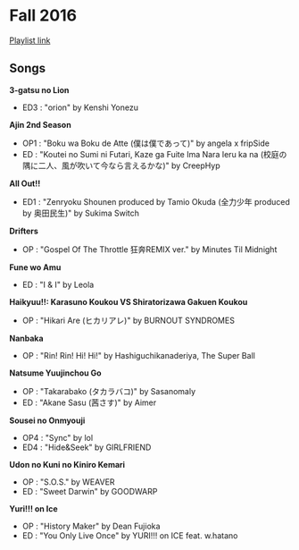 # Fall 2016

[Playlist link](https://open.spotify.com/user/fz230568w0ccmom2dg3zvxq1h/playlist/0zDe7p2LbbLMRtCJu9tnFI)

## Songs

**3-gatsu no Lion**
* ED3 : "orion" by Kenshi Yonezu

**Ajin 2nd Season**
* OP1 : "Boku wa Boku de Atte (僕は僕であって)" by angela x fripSide
* ED : "Koutei no Sumi ni Futari, Kaze ga Fuite Ima Nara Ieru ka na (校庭の隅に二人、風が吹いて今なら言えるかな)" by CreepHyp

**All Out!!**
* ED1 : "Zenryoku Shounen produced by Tamio Okuda (全力少年 produced by 奥田民生)" by Sukima Switch

**Drifters**
* OP : "Gospel Of The Throttle 狂奔REMIX ver." by Minutes Til Midnight

**Fune wo Amu**
* ED : "I & I" by Leola

**Haikyuu!!: Karasuno Koukou VS Shiratorizawa Gakuen Koukou**
* OP : "Hikari Are (ヒカリアレ)" by BURNOUT SYNDROMES

**Nanbaka**
* OP : "Rin! Rin! Hi! Hi!" by Hashiguchikanaderiya, The Super Ball

**Natsume Yuujinchou Go**
* OP : "Takarabako (タカラバコ)" by Sasanomaly
* ED : "Akane Sasu (茜さす)" by Aimer

**Sousei no Onmyouji**
* OP4 : "Sync" by lol
* ED4 : "Hide&Seek" by GIRLFRIEND

**Udon no Kuni no Kiniro Kemari**
* OP : "S.O.S." by WEAVER
* ED : "Sweet Darwin" by GOODWARP

**Yuri!!! on Ice**
* OP : "History Maker" by Dean Fujioka
* ED : "You Only Live Once" by YURI!!! on ICE feat. w.hatano